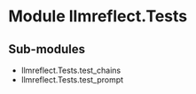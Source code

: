 Module llmreflect.Tests
=======================

Sub-modules
-----------
* llmreflect.Tests.test_chains
* llmreflect.Tests.test_prompt